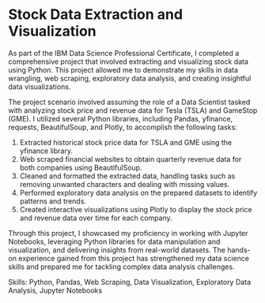 # Stock Data Extraction and Visualization
As part of the IBM Data Science Professional Certificate, I completed a comprehensive project that involved extracting and visualizing stock data using Python. This project allowed me to demonstrate my skills in data wrangling, web scraping, exploratory data analysis, and creating insightful data visualizations.

The project scenario involved assuming the role of a Data Scientist tasked with analyzing stock price and revenue data for Tesla (TSLA) and GameStop (GME). I utilized several Python libraries, including Pandas, yfinance, requests, BeautifulSoup, and Plotly, to accomplish the following tasks: 

1. Extracted historical stock price data for TSLA and GME using the yfinance library.
2. Web scraped financial websites to obtain quarterly revenue data for both companies using BeautifulSoup.
3. Cleaned and formatted the extracted data, handling tasks such as removing unwanted characters and dealing with missing values.
4. Performed exploratory data analysis on the prepared datasets to identify patterns and trends.
5. Created interactive visualizations using Plotly to display the stock price and revenue data over time for each company. 

Through this project, I showcased my proficiency in working with Jupyter Notebooks, leveraging Python libraries for data manipulation and visualization, and delivering insights from real-world datasets. The hands-on experience gained from this project has strengthened my data science skills and prepared me for tackling complex data analysis challenges. 

Skills: Python, Pandas, Web Scraping, Data Visualization, Exploratory Data Analysis, Jupyter Notebooks

